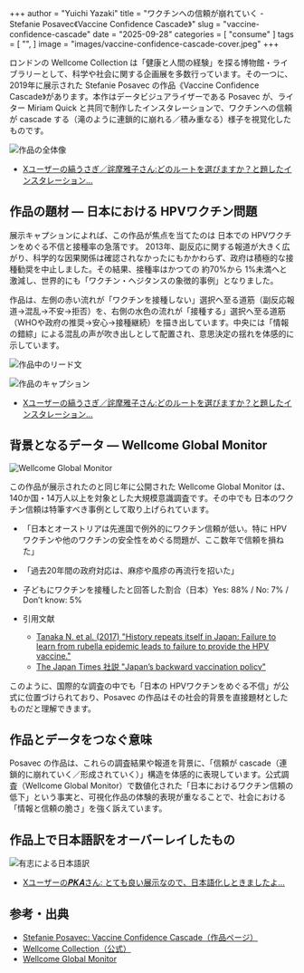 +++
author = "Yuichi Yazaki"
title = "ワクチンへの信頼が崩れていく - Stefanie Posavec《Vaccine Confidence Cascade》"
slug = "vaccine-confidence-cascade"
date = "2025-09-28"
categories = [
    "consume"
]
tags = [
    "",
]
image = "images/vaccine-confidence-cascade-cover.jpeg"
+++

ロンドンの Wellcome Collection は「健康と人間の経験」を探る博物館・ライブラリーとして、科学や社会に関する企画展を多数行っています。その一つに、2019年に展示された Stefanie Posavec の作品《Vaccine Confidence Cascade》があります。本作はデータビジュアライザーである Posavec が、ライター Miriam Quick と共同で制作したインスタレーションで、ワクチンへの信頼が cascade する（滝のように連鎖的に崩れる／積み重なる）様子を視覚化したものです。

<!--more-->

![作品の全体像](images/FqyROZHaEAEfgAl.jpeg)

- [Xユーザーの縞うさぎ／詫摩雅子さん:どのルートを選びますか？と題したインスタレーション...](https://x.com/shima_usa96/status/1633840716991586306)

## 作品の題材 — 日本における HPVワクチン問題

展示キャプションによれば、この作品が焦点を当てたのは 日本での HPVワクチンをめぐる不信と接種率の急落です。
2013年、副反応に関する報道が大きく広がり、科学的な因果関係は確認されなかったにもかかわらず、政府は積極的な接種勧奨を中止しました。その結果、接種率はかつての 約70%から 1%未満へと激減し、世界的にも「ワクチン・ヘジタンスの象徴的事例」となりました。

作品は、左側の赤い流れが「ワクチンを接種しない」選択へ至る道筋（副反応報道→混乱→不安→拒否）を、右側の水色の流れが「接種する」選択へ至る道筋（WHOや政府の推奨→安心→接種継続）を描き出しています。中央には「情報の錯綜」による混乱の声が吹き出しとして配置され、意思決定の揺れを体感的に示しています。


![作品中のリード文](images/FqyRT2EakAQeXT8.jpeg)

![作品のキャプション](images/FqyRYVCaQAM5jhE.jpeg)

- [Xユーザーの縞うさぎ／詫摩雅子さん:どのルートを選びますか？と題したインスタレーション...](https://x.com/shima_usa96/status/1633840716991586306)


## 背景となるデータ — Wellcome Global Monitor

![Wellcome Global Monitor](images/WellcomeGlobalMonitor.png)

この作品が展示されたのと同じ年に公開された Wellcome Global Monitor は、140か国・14万人以上を対象とした大規模意識調査です。その中でも 日本のワクチン信頼は特筆すべき事例として取り上げられています。

- 「日本とオーストリアは先進国で例外的にワクチン信頼が低い。特に HPVワクチンや他のワクチンの安全性をめぐる問題が、ここ数年で信頼を損ねた」  
- 「過去20年間の政府対応は、麻疹や風疹の再流行を招いた」  
- 子どもにワクチンを接種したと回答した割合（日本）Yes: 88% / No: 7% / Don’t know: 5%  

- 引用文献  
  - [Tanaka N. et al. (2017) "History repeats itself in Japan: Failure to learn from rubella epidemic leads to failure to provide the HPV vaccine."](https://pmc.ncbi.nlm.nih.gov/articles/PMC5557250/)
  - [The Japan Times 社説 "Japan’s backward vaccination policy"](https://www.japantimes.co.jp/opinion/2018/06/26/commentary/japan-commentary/japans-backward-vaccination-policy/)

このように、国際的な調査の中でも「日本の HPVワクチンをめぐる不信」が公式に位置づけられており、Posavec の作品はその社会的背景を直接題材としたものだと理解できます。

## 作品とデータをつなぐ意味

Posavec の作品は、これらの調査結果や報道を背景に、「信頼が cascade（連鎖的に崩れていく／形成されていく）」構造を体感的に表現しています。公式調査（Wellcome Global Monitor）で数値化された「日本におけるワクチン信頼の低下」という事実と、可視化作品の体験的表現が重なることで、社会における「情報と信頼の脆さ」を強く訴えています。

## 作品上で日本語訳をオーバーレイしたもの

![有志による日本語訳](images/F3kAazFaAAAUS3Q.jpeg)

- [Xユーザーの𝑷𝑲𝑨さん: とても良い展示なので、日本語化しときましたよ...](https://x.com/PKAnzug/status/1691383931168550912)



## 参考・出典

- [Stefanie Posavec: Vaccine Confidence Cascade（作品ページ）](https://www.stefanieposavec.com/archive/confidence-cascade)
- [Wellcome Collection（公式）](https://wellcomecollection.org/)
- [Wellcome Global Monitor](https://wellcome.org/engagement-and-advocacy/engaging-people/wellcome-global-monitor)

